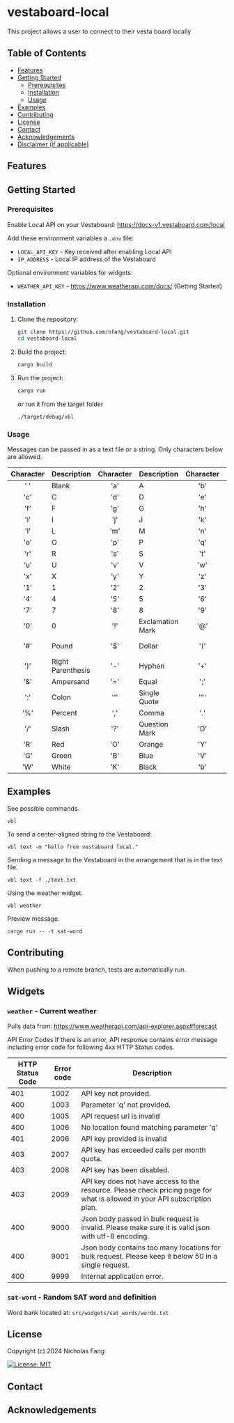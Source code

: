 # vestaboard-local

<!-- [![Crates.io](https://img.shields.io/crates/v/vestaboard_local.svg)](https://crates.io/crates/vestaboard_local)
[![Docs.rs](https://docs.rs/vestaboard_local/badge.svg)](https://docs.rs/vestaboard_local)
[![Build Status](https://github.com/nfang/vestaboard-local/actions/workflows/rust.yml/badge.svg)](https://github.com/nfang/vestaboard-local/actions/workflows/rust.yml)
[![License](https://img.shields.io/crates/l/vestaboard_local.svg)](https://crates.io/crates/vestaboard_local) -->

This project allows a user to connect to their vesta board locally

## Table of Contents

- [Features](#features)
- [Getting Started](#getting-started)
  - [Prerequisites](#prerequisites)
  - [Installation](#installation)
  - [Usage](#usage)
- [Examples](#examples)
- [Contributing](#contributing)
- [License](#license)
- [Contact](#contact)
- [Acknowledgements](#acknowledgements)
- [Disclaimer (if applicable)](#disclaimer-if-applicable)


## Features


## Getting Started

### Prerequisites

Enable Local API on your Vestaboard: https://docs-v1.vestaboard.com/local

Add these environment variables a `.env` file:
- `LOCAL_API_KEY` - Key received after enabling Local API<br>
- `IP_ADDRESS` - Local IP address of the Vestaboard

Optional environment variables for widgets:
- `WEATHER_API_KEY` - https://www.weatherapi.com/docs/ (Getting Started)

### Installation
1. Clone the repository:
    ```sh
    git clone https://github.com/nfang/vestaboard-local.git
    cd vestaboard-local
    ```

2. Build the project:
    ```sh
    cargo build
    ```

3. Run the project:
    ```sh
    cargo run
    ```
    or run it from the target folder
    ```
    ./target/debug/vbl
    ```

### Usage

Messages can be passed in as a text file or a string. Only characters below are allowed.

| Character | Description | Character | Description | Character | Description |
| :-: | - | :-: | - | :-: | - |
| ' ' | Blank | 'a' | A | 'b' | B |
| 'c' | C | 'd' | D | 'e' | E |
| 'f' | F | 'g' | G | 'h' | H |
| 'i' | I | 'j' | J | 'k' | K |
| 'l' | L | 'm' | M | 'n' | N |
| 'o' | O | 'p' | P | 'q' | Q |
| 'r' | R | 's' | S | 't' | T |
| 'u' | U | 'v' | V | 'w' | W |
| 'x' | X | 'y' | Y | 'z' | Z |
| '1' | 1 | '2' | 2 | '3' | 3 |
| '4' | 4 | '5' | 5 | '6' | 6 |
| '7' | 7 | '8' | 8 | '9' | 9 |
| '0' | 0 | '!' | Exclamation Mark | '@' | At |
| '#' | Pound | '$' | Dollar | '(' | Left Parenthesis |
| ')' | Right Parenthesis | '-' | Hyphen | '+' | Plus |
| '&' | Ampersand | '=' | Equal | ';' | Semicolon |
| ':' | Colon | ''' | Single Quote | '"' | Double Quote |
| '%' | Percent | ',' | Comma | '.' | Period |
| '/' | Slash | '?' | Question Mark | 'D' | Degree |
| 'R' | Red | 'O' | Orange | 'Y' | Yellow |
| 'G' | Green | 'B' | Blue | 'V' | Violet |
| 'W' | White | 'K' | Black | 'b' | B |


## Examples
See possible commands.
```
vbl
```
To send a center-aligned string to the Vestaboard:
```
vbl text -m "hello from vestaboard local."
```
Sending a message to the Vestaboard in the arrangement that is in the text file.
```
vbl text -f ./text.txt
```
Using the weather widget.
```
vbl weather
```
Preview message.
```
cargo run -- -t sat-word
```

## Contributing

When pushing to a remote branch, tests are automatically run.

## Widgets

### `weather` - Current weather

Pulls data from:
https://www.weatherapi.com/api-explorer.aspx#forecast

API Error Codes
If there is an error, API response contains error message including error code for following 4xx HTTP Status codes.

| HTTP Status Code | Error code | Description |
|-----------------|------------|-------------|
| 401 | 1002 | API key not provided. |
| 400 | 1003 | Parameter 'q' not provided. |
| 400 | 1005 | API request url is invalid |
| 400 | 1006 | No location found matching parameter 'q' |
| 401 | 2006 | API key provided is invalid |
| 403 | 2007 | API key has exceeded calls per month quota. |
| 403 | 2008 | API key has been disabled. |
| 403 | 2009 | API key does not have access to the resource. Please check pricing page for what is allowed in your API subscription plan. |
| 400 | 9000 | Json body passed in bulk request is invalid. Please make sure it is valid json with utf-8 encoding. |
| 400 | 9001 | Json body contains too many locations for bulk request. Please keep it below 50 in a single request. |
| 400 | 9999 | Internal application error. |


### `sat-word` - Random SAT word and definition
Word bank located at: `src/widgets/sat_words/words.txt`

## License

Copyright (c) 2024 Nicholas Fang

[![License: MIT](https://img.shields.io/badge/License-MIT-yellow.svg)](https://github.com/nickfang/vestaboard-local/blob/main/LICENSE)

## Contact


## Acknowledgements


